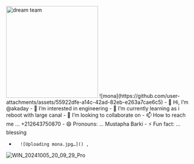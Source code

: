 <img width="249" alt="dream team" src="https://github.com/user-attachments/assets/402d3201-f78b-4807-b075-037c4fd7c358">
![mona](https://github.com/user-attachments/assets/55922dfe-a14c-42ad-82eb-e263a7cae6c5)
- 👋 Hi, I’m @akaday
- 👀 I’m interested in engineering
- 🌱 I’m currently learning as i reboot with large canal
- 💞️ I’m looking to collaborate on 
- 📫 How to reach me ... +212643750870
- 😄 Pronouns: ... Mustapha Barki
- ⚡ Fun fact: ... blessing

- 
        ![Uploading mona.jpg…]() ,

![WIN_20241005_20_09_29_Pro](https://github.com/user-attachments/assets/99f69bc3-1967-46db-be47-40329212b1e1)


<!---
akaday/akaday is a ✨ special ✨ repository because its `README.md` (this file) appears on your GitHub profile.
You can click the Preview link to take a look at your changes.
--->
